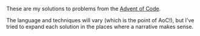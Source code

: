 These are my solutions to problems from the [Advent of Code](https://adventofcode.com/). 

The language and techniques will vary (which is the point of AoC!), but I've tried to
expand each solution in the places where a narrative makes sense.
